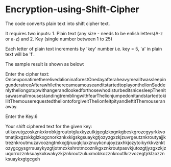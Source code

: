# Encryption-using-Shift-Cipher
The code converts plain text into shift cipher text.

It requires two inputs: 1. Plain text (any size - needs to be enlish letters(A-z or a-z) and
                        2. Key (single number between 1 to 25)

Each letter of plain text increments by 'key' number i.e. key = 5, 'a' in plain text will be 'f'.

The sample result is shown as below:

Enter the cipher text: OnceuponatimetherelivedalioninaforestOnedayafteraheavymealItwassleepingunderatreeAfterawhiletherecameamouseanditstartedtoplayonthelionSuddenlytheliongotupwithangerandlookedforthosewhodisturbeditsnicesleepThenitsawasmallmousestandingtremblingwithfearThelionjumpedonitandstartedtokillitThemouserequestedtheliontoforgiveitThelionfeltpityandleftitThemouseranaway.

Enter the Key:6

Your shift ciphered text for the given key: utikavutgzoskznkxkrobkjgroutotgluxkyzutkjgeglzkxgnkgbeskgrozcgyyrkkvotmatjkxgzxkkglzkxgcnorkznkxkigskgsuaykgtjozyzgxzkjzuvrgeutznkroutyajjktreznkroutmuzavcozngtmkxgtjruuqkjluxznuykcnujoyzaxhkjozytoikyrkkvznktozygcgysgrrsuaykyzgtjotmzxkshrotmcoznlkgxznkroutpasvkjutozgtjyzgxzkjzuqorrozznksuaykxkwakyzkjznkroutzuluxmobkozznkroutlkrzvozegtjrklzozznksuaykxgtgcgeh
